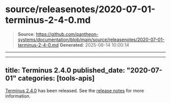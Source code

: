 # source/releasenotes/2020-07-01-terminus-2-4-0.md

> **Source**: https://github.com/pantheon-systems/documentation/blob/main/source/releasenotes/2020-07-01-terminus-2-4-0.md
> **Generated**: 2025-08-14 10:00:14

---

---
title: Terminus 2.4.0
published_date: "2020-07-01"
categories: [tools-apis]
---
[Terminus 2.4.0](/terminus) has been released. See the [release notes](https://github.com/pantheon-systems/terminus/releases/tag/2.4.0) for more information.
